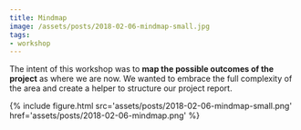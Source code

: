 ```yaml
---
title: Mindmap
image: /assets/posts/2018-02-06-mindmap-small.jpg
tags:
- workshop
---
```


The intent of this workshop was to **map the possible outcomes of the project** as where we are now. We wanted to embrace the full complexity of the area and create a helper to structure our project report.

{% include figure.html src='assets/posts/2018-02-06-mindmap-small.png' href='assets/posts/2018-02-06-mindmap.png' %}
